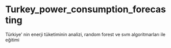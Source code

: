 # Turkey_power_consumption_forecasting
 Türkiye' nin enerji tüketiminin analizi, random forest ve svm algoritmarları ile eğitimi
